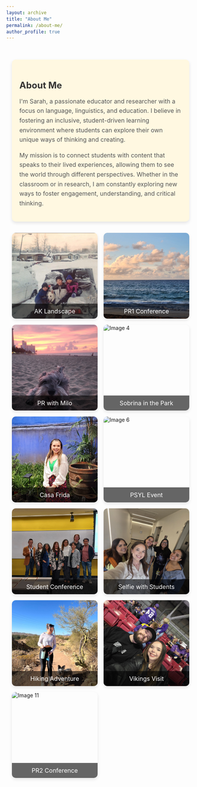```yaml
---
layout: archive
title: "About Me"
permalink: /about-me/
author_profile: true
---
```


<div class="about-me-container">
  <!-- About Me Blurb -->
  <div class="about-me-blurb">
    <h2>About Me</h2>
    <p>
      I'm Sarah, a passionate educator and researcher with a focus on language, linguistics, and education. I believe in fostering an inclusive, student-driven learning environment where students can explore their own unique ways of thinking and creating.
    </p>
    <p>
      My mission is to connect students with content that speaks to their lived experiences, allowing them to see the world through different perspectives. Whether in the classroom or in research, I am constantly exploring new ways to foster engagement, understanding, and critical thinking.
    </p>
  </div>

  <!-- Static Image Grid -->
  <div class="image-gallery">
    <div class="image-container">
      <img src="/images/ak.jpg" alt="Image 1">
      <div class="image-description">AK Landscape</div>
    </div>
    <div class="image-container">
      <img src="/images/pr1.jpg" alt="Image 2">
      <div class="image-description">PR1 Conference</div>
    </div>
    <div class="image-container">
      <img src="/images/pr-milo.jpg" alt="Image 3">
      <div class="image-description">PR with Milo</div>
    </div>
    <div class="image-container">
      <img src="/images/sobrina.jpg" alt="Image 4">
      <div class="image-description">Sobrina in the Park</div>
    </div>
    <div class="image-container">
      <img src="/images/casafrida.webp" alt="Image 5">
      <div class="image-description">Casa Frida</div>
    </div>
    <div class="image-container">
      <img src="/images/pysl.jpg" alt="Image 6">
      <div class="image-description">PSYL Event</div>
    </div>
    <div class="image-container">
      <img src="/images/studentconference.jpeg" alt="Image 7">
      <div class="image-description">Student Conference</div>
    </div>
    <div class="image-container">
      <img src="/images/studentselfie.jpg" alt="Image 8">
      <div class="image-description">Selfie with Students</div>
    </div>
    <div class="image-container">
      <img src="/images/hiking.jpg" alt="Image 9">
      <div class="image-description">Hiking Adventure</div>
    </div>
    <div class="image-container">
      <img src="/images/vikings.jpg" alt="Image 10">
      <div class="image-description">Vikings Visit</div>
    </div>
    <div class="image-container">
      <img src="/images/pr2.jpg" alt="Image 11">
      <div class="image-description">PR2 Conference</div>
    </div>
  </div>
</div>

<style>
  /* Main Container */
  .about-me-container {
    max-width: 900px;
    margin: 30px auto;
    padding: 20px 15px;
  }

  /* About Me Text Blurb */
  .about-me-blurb {
    padding: 20px;
    background-color: #fff8e1;
    border-radius: 10px;
    box-shadow: 0 4px 8px rgba(0, 0, 0, 0.1);
    margin-bottom: 30px;
  }

  .about-me-blurb h2 {
    font-size: 1.5rem;
    color: #333;
    margin-bottom: 15px;
  }

  .about-me-blurb p {
    font-size: 1rem;
    color: #555;
    line-height: 1.6;
  }

  /* Image Gallery */
  .image-gallery {
    display: grid;
    grid-template-columns: repeat(auto-fill, minmax(200px, 1fr)); /* Adjust grid for more columns */
    gap: 1rem;
  }

  /* Individual Image Container */
  .image-container {
    position: relative;
    overflow: hidden;
    border-radius: 10px;
    box-shadow: 0 4px 8px rgba(0, 0, 0, 0.1);
    aspect-ratio: 1; /* This ensures a square-like aspect ratio for each image */
  }

  /* Image Styling */
  .image-container img {
    width: 100%;
    height: 100%;
    object-fit: cover;  /* Ensure images cover the container without distortion */
  }

  /* Image Description */
  .image-description {
    position: absolute;
    bottom: 0;
    left: 0;
    right: 0;
    background-color: rgba(0, 0, 0, 0.6);
    color: white;
    padding: 10px;
    text-align: center;
    font-size: 1rem;
  }

  /* Hover Effect */
  .image-container:hover img {
    opacity: 0.8;  /* Slight fade on hover */
  }
</style>
